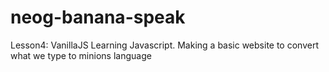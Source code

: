 # neog-banana-speak
Lesson4: VanillaJS
Learning Javascript. Making a basic website to convert what we type to minions language
